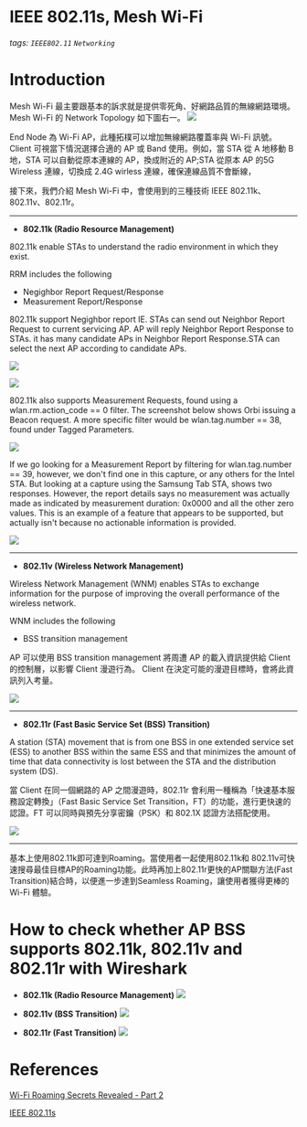 # IEEE 802.11s, Mesh Wi-Fi
###### tags: `IEEE802.11` `Networking`

# **Introduction**
Mesh Wi-Fi 最主要跟基本的訴求就是提供零死角、好網路品質的無線網路環境。Mesh Wi-Fi 的 Network Topology 如下圖右一。
![](https://i.imgur.com/PxusH2w.jpg)

End Node 為 Wi-Fi AP，此種拓樸可以增加無線網路覆蓋率與 Wi-Fi 訊號。Client 可視當下情況選擇合適的 AP 或 Band 使用。例如，當 STA 從 A 地移動 B 地，STA 可以自動從原本連線的 AP，換成附近的 AP;STA 從原本 AP 的5G Wireless 連線，切換成 2.4G wirless 連線，確保連線品質不會斷線，

接下來，我們介紹 Mesh Wi-Fi 中，會使用到的三種技術 IEEE 802.11k、 802.11v、802.11r。

---

* **802.11k (Radio Resource Management)**

802.11k enable STAs to understand the radio environment in which they exist.

RRM includes the following
- Negighbor Report Request/Response
- Measurement Report/Response

802.11k support Negighbor report IE. STAs can send out Neighbor Report Request to current servicing AP. AP will reply Neighbor Report Response to STAs. it has many candidate APs in Neighbor Report Response.STA can select the next AP according to candidate APs.

![](https://i.imgur.com/3rQ2NLO.jpg)

![](https://i.imgur.com/GDVzufJ.jpg)


802.11k also supports Measurement Requests, found using a wlan.rm.action_code == 0 filter. The screenshot below shows Orbi issuing a Beacon request. A more specific filter would be wlan.tag.number == 38, found under Tagged Parameters.

![](https://i.imgur.com/QESvdUu.png)

If we go looking for a Measurement Report by filtering for wlan.tag.number == 39, however, we don't find one in this capture, or any others for the Intel STA. But looking at a capture using the Samsung Tab STA, shows two responses. However, the report details says no measurement was actually made as indicated by measurement duration: 0x0000 and all the other zero values. This is an example of a feature that appears to be supported, but actually isn't because no actionable information is provided.

![](https://i.imgur.com/PbgP8Mg.png)




---

* **802.11v (Wireless Network Management)**

Wireless Network Management (WNM) enables STAs to exchange information for the purpose of improving the overall performance of the wireless network.

WNM includes the following
- BSS transition management

AP 可以使用 BSS transition management 將周遭 AP 的載入資訊提供給 Client 的控制層，以影響 Client 漫遊行為。 Client 在決定可能的漫遊目標時，會將此資訊列入考量。

![](https://i.imgur.com/hqitzDK.png)

---

* **802.11r (Fast Basic Service Set (BSS) Transition)**

A station (STA) movement that is from one BSS in one extended service set (ESS) to another BSS within the same ESS and that minimizes the amount of time that data connectivity is lost between the STA and the distribution system (DS).

當 Client 在同一個網路的 AP 之間漫遊時，802.11r 會利用一種稱為「快速基本服務設定轉換」（Fast Basic Service Set Transition，FT）的功能，進行更快速的認證。FT 可以同時與預先分享密鑰（PSK）和 802.1X 認證方法搭配使用。

![](https://i.imgur.com/dziYoVQ.png)

---


基本上使用802.11k即可達到Roaming。當使用者一起使用802.11k和 802.11v可快速搜尋最佳目標AP的Roaming功能。此時再加上802.11r更快的AP關聯方法(Fast Transition)結合時，以便進一步達到Seamless Roaming，讓使用者獲得更棒的 Wi-Fi 體驗。




# How to check whether AP BSS supports 802.11k, 802.11v and 802.11r with Wireshark


* **802.11k (Radio Resource Management)**
![](https://i.imgur.com/oh5eH8H.jpg)



* **802.11v (BSS Transition)**
![](https://i.imgur.com/8DgZL5p.png)



* **802.11r (Fast Transition)**
![](https://i.imgur.com/Rc4NlNk.png)





# **References**
[Wi-Fi Roaming Secrets Revealed - Part 2](https://www.smallnetbuilder.com/wireless/wireless-features/33196-wi-fi-roaming-secrets-revealed-part-2)

[IEEE 802.11s](https://en.wikipedia.org/wiki/IEEE_802.11s)
